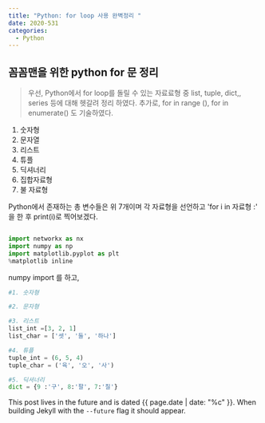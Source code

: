```yaml
---
title: "Python: for loop 사용 완벽정리 "
date: 2020-531
categories:
  - Python
---
```


## 꼼꼼맨을 위한 python for 문 정리 
>우선, Python에서 for loop를 돌릴 수 있는 자료료형 중 list, tuple, dict,, series 등에 대해 
>헷갈려 정리 하였다. 추가로, for in range (), for in enumerate() 도 기술하였다. 
1. 숫자형
2. 문자열
3. 리스트
4. 튜플
5. 딕셔너리
6. 집합자료형
7. 불 자료형

Python에서 존재하는 총 변수들은 위 7개이며 각 자료형을 선언하고 'for i in 자료형 :' 을 한 후 print(i)로 찍어보겠다. 

``` python

import networkx as nx
import numpy as np
import matplotlib.pyplot as plt
%matplotlib inline
```
numpy import 를 하고, 

``` python
#1. 숫자형

#2. 문자형

#3. 리스트
list_int =[3, 2, 1]
list_char = ['셋', '둘', '하나']

#4. 튜플
tuple_int = (6, 5, 4)
tuple_char = ('육', '오', '사') 

#5. 딕셔너리
dict = {9 :'구', 8:'팔', 7:'칠'}

```



This post lives in the future and is dated {{ page.date | date: "%c" }}. When building Jekyll with the `--future` flag it should appear.
